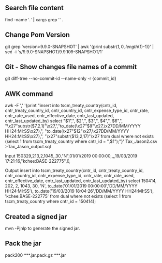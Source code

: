 ## Search file content
find -name '*.*' | xargs grep '<pattern>' .

## Change Pom Version
git grep 'version>9.9.0-SNAPSHOT' | awk '{print substr($1,0, length($1)-1)}' | sed -i 's/9.9.0-SNAPSHOT/9.9.109-SNAPSHOT/1'

## Git - Show changes file names of a commit
git diff-tree --no-commit-id --name-only -r {commit_id}

## AWK command
awk -F ',' '{print "insert into tscm_treaty_country(cntr_id, cntr_treaty_country_id, cntr_country_id, cntr_expense_type_id, cntr_rate, cntr_rate_used, cntr_effective_date, cntr_last_updated, cntr_last_updated_by) select "$1",", $2",", $3",", $4",", $6",", "\x27"substr($7,2,1)"\x27,","to_date(\x27"$8"\x27,\x27DD/MM/YYYY HH24:MI:SS\x27),", "to_date(\x27"$12"\x27,\x27DD/MM/YYYY HH24:MI:SS\x27),", "\x27"substr($13,2,17)"\x27 from dual where not exists (select 1 from tscm_treaty_country where cntr_id = ",$1");"}' Tax_Jason2.csv >Tax_Jason_output.sql

Input
150329,213,2,1045,,30,"N",01/01/2019 00:00:00,,,,19/03/2019 17:21:16,"kchee:BASE-222775",0,

Output
insert into tscm_treaty_country(cntr_id, cntr_treaty_country_id, cntr_country_id, cntr_expense_type_id, cntr_rate, cntr_rate_used, cntr_effective_date, cntr_last_updated, cntr_last_updated_by) select 150414, 202, 2, 1043, 30, 'N', to_date('01/01/2019 00:00:00','DD/MM/YYYY HH24:MI:SS'), to_date('19/03/2019 18:04:26','DD/MM/YYYY HH24:MI:SS'), 'kchee:BASE-222775' from dual where not exists (select 1 from tscm_treaty_country where cntr_id =  150414);

## Created a signed jar 
mvn -Pjnlp to generate the signed jar.

## Pack the jar 
pack200 ***.jar.pack.gz          ***.jar
